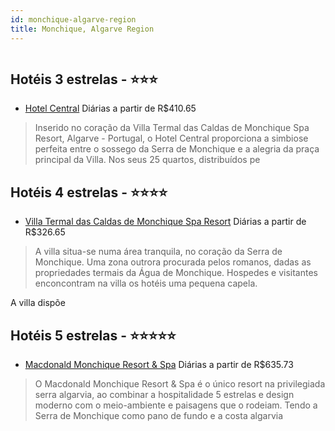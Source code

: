 ```yaml
---
id: monchique-algarve-region
title: Monchique, Algarve Region
---
```


<center><img src="http://photos.hotelbeds.com/giata/12/128645/128645a_hb_a_003.jpg" alt="" /></center>


## Hotéis 3 estrelas - ⭐️⭐️⭐️

-    [Hotel Central](https://www.hurb.com/hoteis/monchique/hotel-central-JNP-JP900022?cmp=18055) Diárias a partir de R$410.65
   > Inserido no coração da Villa Termal das Caldas de Monchique Spa Resort, Algarve - Portugal, o Hotel Central proporciona a simbiose perfeita entre o sossego da Serra de Monchique e a alegria da praça principal da Villa.
Nos seus 25 quartos, distribuídos pe

## Hotéis 4 estrelas - ⭐️⭐️⭐️⭐️

-    [Villa Termal das Caldas de Monchique Spa Resort](https://www.hurb.com/hoteis/monchique/villa-termal-das-caldas-de-monchique-spa-resort-JNP-JP217203?cmp=18055) Diárias a partir de R$326.65
   > A villa situa-se numa área tranquila, no coração da Serra de Monchique. Uma zona outrora procurada pelos romanos, dadas as propriedades termais da Água de Monchique. Hospedes e visitantes enconcontram na villa os hotéis uma pequena capela.

A villa dispõe

## Hotéis 5 estrelas - ⭐️⭐️⭐️⭐️⭐️

-    [Macdonald Monchique Resort & Spa](https://www.hurb.com/hoteis/monchique/macdonald-monchique-resort-spa-JNP-JP453448?cmp=18055) Diárias a partir de R$635.73
   > O Macdonald Monchique Resort &amp; Spa é o único resort na privilegiada serra algarvia, ao combinar a hospitalidade 5 estrelas e design moderno com o meio-ambiente e paisagens que o rodeiam. Tendo a Serra de Monchique como pano de fundo e a costa algarvia
